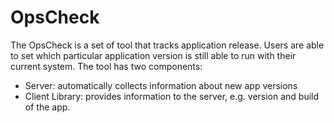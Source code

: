 OpsCheck
========

The OpsCheck is a set of tool that tracks application release. Users are able to set which
 particular application version is still able to run with their current system.
The tool has two components:
- Server: automatically collects information about new app versions
- Client Library: provides information to the server, e.g. version and build of the app.

